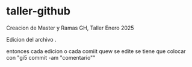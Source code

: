 # taller-github
Creacion de Master y Ramas GH, Taller Enero 2025

Edicion del archivo .

entonces cada edicion o cada comiit quew se edite se tiene que colocar con "gi5 commit -am "comentario""
